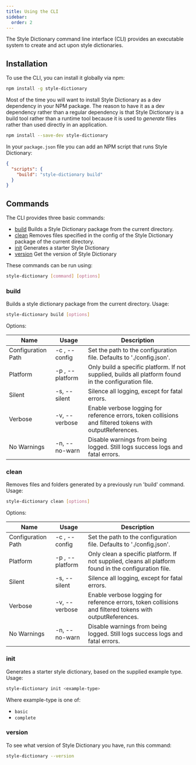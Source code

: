 ```yaml
---
title: Using the CLI
sidebar:
  order: 2
---
```


The Style Dictionary command line interface (CLI) provides an executable system to create and act upon style dictionaries.

## Installation

To use the CLI, you can install it globally via npm:

```bash
npm install -g style-dictionary
```

Most of the time you will want to install Style Dictionary as a dev dependency in your NPM package. The reason to have it as a dev dependency rather than a regular dependency is that Style Dictionary is a build tool rather than a runtime tool because it is used to _generate_ files rather than used directly in an application.

```bash
npm install --save-dev style-dictionary
```

In your `package.json` file you can add an NPM script that runs Style Dictionary:

```json title="package.json"
{
  "scripts": {
    "build": "style-dictionary build"
  }
}
```

## Commands

The CLI provides three basic commands:

- [build](#build) Builds a Style Dictionary package from the current directory.
- [clean](#clean) Removes files specified in the config of the Style Dictionary package of the current directory.
- [init](#init) Generates a starter Style Dictionary
- [version](#version) Get the version of Style Dictionary

These commands can be run using:

```bash
style-dictionary [command] [options]
```

### build

Builds a style dictionary package from the current directory. Usage:

```bash
style-dictionary build [options]
```

Options:

| Name               | Usage                                | Description                                                                                              |
| ------------------ | ------------------------------------ | -------------------------------------------------------------------------------------------------------- |
| Configuration Path | -c <path>, --config <path>           | Set the path to the configuration file. Defaults to './config.json'.                                     |
| Platform           | -p <platform>, --platform <platform> | Only build a specific platform. If not supplied, builds all platform found in the configuration file.    |
| Silent             | -s, --silent                         | Silence all logging, except for fatal errors.                                                            |
| Verbose            | -v, --verbose                        | Enable verbose logging for reference errors, token collisions and filtered tokens with outputReferences. |
| No Warnings        | -n, --no-warn                        | Disable warnings from being logged. Still logs success logs and fatal errors.                            |

### clean

Removes files and folders generated by a previously run 'build' command. Usage:

```bash
style-dictionary clean [options]
```

Options:

| Name               | Usage                                | Description                                                                                              |
| ------------------ | ------------------------------------ | -------------------------------------------------------------------------------------------------------- |
| Configuration Path | -c <path>, --config <path>           | Set the path to the configuration file. Defaults to './config.json'.                                     |
| Platform           | -p <platform>, --platform <platform> | Only clean a specific platform. If not supplied, cleans all platform found in the configuration file.    |
| Silent             | -s, --silent                         | Silence all logging, except for fatal errors.                                                            |
| Verbose            | -v, --verbose                        | Enable verbose logging for reference errors, token collisions and filtered tokens with outputReferences. |
| No Warnings        | -n, --no-warn                        | Disable warnings from being logged. Still logs success logs and fatal errors.                            |

### init

Generates a starter style dictionary, based on the supplied example type. Usage:

```bash
style-dictionary init <example-type>
```

Where example-type is one of:

- `basic`
- `complete`

### version

To see what version of Style Dictionary you have, run this command:

```bash
style-dictionary --version
```
